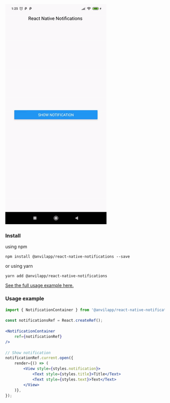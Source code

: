 ![preview](https://github.com/pustylnikov/react-native-notifications/blob/master/readme/preview.gif?raw=true)

### Install
using npm
```
npm install @anvilapp/react-native-notifications --save
```
or using yarn
```
yarn add @anvilapp/react-native-notifications
```

[See the full usage example here.](https://github.com/pustylnikov/react-native-notifications/blob/master/example/App.tsx)

### Usage example
```jsx
import { NotificationContainer } from '@anvilapp/react-native-notifications';

const notificationsRef = React.createRef();

<NotificationContainer
    ref={notificationRef}
/>

// Show notification
notificationRef.current.open({
    render={() => (
        <View style={styles.notification}>
            <Text style={styles.title}>Title</Text>
            <Text style={styles.text}>Text</Text>
        </View>
    )},
});
```
